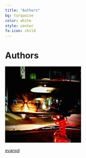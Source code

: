 ```yaml
---
title: "Authors"
bg: turquoise
color: white
style: center
fa-icon: child
---
```


# Authors

![Evan Xd](./img/evanxd.jpg)

[evanxd](mailto:itoyxd@gmail.com)